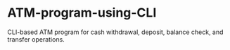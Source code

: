 # ATM-program-using-CLI
CLI-based ATM program for cash withdrawal, deposit, balance check, and transfer operations.
